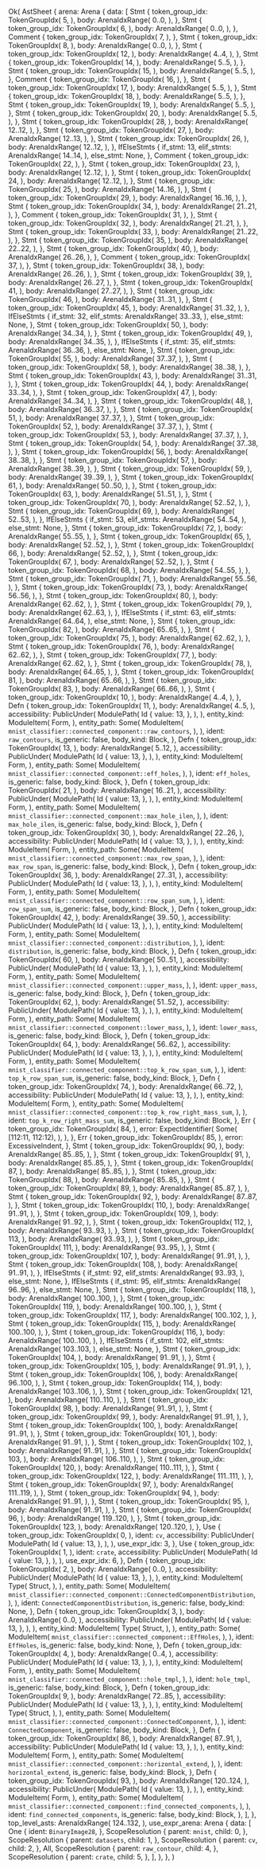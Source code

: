 Ok(
    AstSheet {
        arena: Arena {
            data: [
                Stmt {
                    token_group_idx: TokenGroupIdx(
                        5,
                    ),
                    body: ArenaIdxRange(
                        0..0,
                    ),
                },
                Stmt {
                    token_group_idx: TokenGroupIdx(
                        6,
                    ),
                    body: ArenaIdxRange(
                        0..0,
                    ),
                },
                Comment {
                    token_group_idx: TokenGroupIdx(
                        7,
                    ),
                },
                Stmt {
                    token_group_idx: TokenGroupIdx(
                        8,
                    ),
                    body: ArenaIdxRange(
                        0..0,
                    ),
                },
                Stmt {
                    token_group_idx: TokenGroupIdx(
                        12,
                    ),
                    body: ArenaIdxRange(
                        4..4,
                    ),
                },
                Stmt {
                    token_group_idx: TokenGroupIdx(
                        14,
                    ),
                    body: ArenaIdxRange(
                        5..5,
                    ),
                },
                Stmt {
                    token_group_idx: TokenGroupIdx(
                        15,
                    ),
                    body: ArenaIdxRange(
                        5..5,
                    ),
                },
                Comment {
                    token_group_idx: TokenGroupIdx(
                        16,
                    ),
                },
                Stmt {
                    token_group_idx: TokenGroupIdx(
                        17,
                    ),
                    body: ArenaIdxRange(
                        5..5,
                    ),
                },
                Stmt {
                    token_group_idx: TokenGroupIdx(
                        18,
                    ),
                    body: ArenaIdxRange(
                        5..5,
                    ),
                },
                Stmt {
                    token_group_idx: TokenGroupIdx(
                        19,
                    ),
                    body: ArenaIdxRange(
                        5..5,
                    ),
                },
                Stmt {
                    token_group_idx: TokenGroupIdx(
                        20,
                    ),
                    body: ArenaIdxRange(
                        5..5,
                    ),
                },
                Stmt {
                    token_group_idx: TokenGroupIdx(
                        28,
                    ),
                    body: ArenaIdxRange(
                        12..12,
                    ),
                },
                Stmt {
                    token_group_idx: TokenGroupIdx(
                        27,
                    ),
                    body: ArenaIdxRange(
                        12..13,
                    ),
                },
                Stmt {
                    token_group_idx: TokenGroupIdx(
                        26,
                    ),
                    body: ArenaIdxRange(
                        12..12,
                    ),
                },
                IfElseStmts {
                    if_stmt: 13,
                    elif_stmts: ArenaIdxRange(
                        14..14,
                    ),
                    else_stmt: None,
                },
                Comment {
                    token_group_idx: TokenGroupIdx(
                        22,
                    ),
                },
                Stmt {
                    token_group_idx: TokenGroupIdx(
                        23,
                    ),
                    body: ArenaIdxRange(
                        12..12,
                    ),
                },
                Stmt {
                    token_group_idx: TokenGroupIdx(
                        24,
                    ),
                    body: ArenaIdxRange(
                        12..12,
                    ),
                },
                Stmt {
                    token_group_idx: TokenGroupIdx(
                        25,
                    ),
                    body: ArenaIdxRange(
                        14..16,
                    ),
                },
                Stmt {
                    token_group_idx: TokenGroupIdx(
                        29,
                    ),
                    body: ArenaIdxRange(
                        16..16,
                    ),
                },
                Stmt {
                    token_group_idx: TokenGroupIdx(
                        34,
                    ),
                    body: ArenaIdxRange(
                        21..21,
                    ),
                },
                Comment {
                    token_group_idx: TokenGroupIdx(
                        31,
                    ),
                },
                Stmt {
                    token_group_idx: TokenGroupIdx(
                        32,
                    ),
                    body: ArenaIdxRange(
                        21..21,
                    ),
                },
                Stmt {
                    token_group_idx: TokenGroupIdx(
                        33,
                    ),
                    body: ArenaIdxRange(
                        21..22,
                    ),
                },
                Stmt {
                    token_group_idx: TokenGroupIdx(
                        35,
                    ),
                    body: ArenaIdxRange(
                        22..22,
                    ),
                },
                Stmt {
                    token_group_idx: TokenGroupIdx(
                        40,
                    ),
                    body: ArenaIdxRange(
                        26..26,
                    ),
                },
                Comment {
                    token_group_idx: TokenGroupIdx(
                        37,
                    ),
                },
                Stmt {
                    token_group_idx: TokenGroupIdx(
                        38,
                    ),
                    body: ArenaIdxRange(
                        26..26,
                    ),
                },
                Stmt {
                    token_group_idx: TokenGroupIdx(
                        39,
                    ),
                    body: ArenaIdxRange(
                        26..27,
                    ),
                },
                Stmt {
                    token_group_idx: TokenGroupIdx(
                        41,
                    ),
                    body: ArenaIdxRange(
                        27..27,
                    ),
                },
                Stmt {
                    token_group_idx: TokenGroupIdx(
                        46,
                    ),
                    body: ArenaIdxRange(
                        31..31,
                    ),
                },
                Stmt {
                    token_group_idx: TokenGroupIdx(
                        45,
                    ),
                    body: ArenaIdxRange(
                        31..32,
                    ),
                },
                IfElseStmts {
                    if_stmt: 32,
                    elif_stmts: ArenaIdxRange(
                        33..33,
                    ),
                    else_stmt: None,
                },
                Stmt {
                    token_group_idx: TokenGroupIdx(
                        50,
                    ),
                    body: ArenaIdxRange(
                        34..34,
                    ),
                },
                Stmt {
                    token_group_idx: TokenGroupIdx(
                        49,
                    ),
                    body: ArenaIdxRange(
                        34..35,
                    ),
                },
                IfElseStmts {
                    if_stmt: 35,
                    elif_stmts: ArenaIdxRange(
                        36..36,
                    ),
                    else_stmt: None,
                },
                Stmt {
                    token_group_idx: TokenGroupIdx(
                        55,
                    ),
                    body: ArenaIdxRange(
                        37..37,
                    ),
                },
                Stmt {
                    token_group_idx: TokenGroupIdx(
                        58,
                    ),
                    body: ArenaIdxRange(
                        38..38,
                    ),
                },
                Stmt {
                    token_group_idx: TokenGroupIdx(
                        43,
                    ),
                    body: ArenaIdxRange(
                        31..31,
                    ),
                },
                Stmt {
                    token_group_idx: TokenGroupIdx(
                        44,
                    ),
                    body: ArenaIdxRange(
                        33..34,
                    ),
                },
                Stmt {
                    token_group_idx: TokenGroupIdx(
                        47,
                    ),
                    body: ArenaIdxRange(
                        34..34,
                    ),
                },
                Stmt {
                    token_group_idx: TokenGroupIdx(
                        48,
                    ),
                    body: ArenaIdxRange(
                        36..37,
                    ),
                },
                Stmt {
                    token_group_idx: TokenGroupIdx(
                        51,
                    ),
                    body: ArenaIdxRange(
                        37..37,
                    ),
                },
                Stmt {
                    token_group_idx: TokenGroupIdx(
                        52,
                    ),
                    body: ArenaIdxRange(
                        37..37,
                    ),
                },
                Stmt {
                    token_group_idx: TokenGroupIdx(
                        53,
                    ),
                    body: ArenaIdxRange(
                        37..37,
                    ),
                },
                Stmt {
                    token_group_idx: TokenGroupIdx(
                        54,
                    ),
                    body: ArenaIdxRange(
                        37..38,
                    ),
                },
                Stmt {
                    token_group_idx: TokenGroupIdx(
                        56,
                    ),
                    body: ArenaIdxRange(
                        38..38,
                    ),
                },
                Stmt {
                    token_group_idx: TokenGroupIdx(
                        57,
                    ),
                    body: ArenaIdxRange(
                        38..39,
                    ),
                },
                Stmt {
                    token_group_idx: TokenGroupIdx(
                        59,
                    ),
                    body: ArenaIdxRange(
                        39..39,
                    ),
                },
                Stmt {
                    token_group_idx: TokenGroupIdx(
                        61,
                    ),
                    body: ArenaIdxRange(
                        50..50,
                    ),
                },
                Stmt {
                    token_group_idx: TokenGroupIdx(
                        63,
                    ),
                    body: ArenaIdxRange(
                        51..51,
                    ),
                },
                Stmt {
                    token_group_idx: TokenGroupIdx(
                        70,
                    ),
                    body: ArenaIdxRange(
                        52..52,
                    ),
                },
                Stmt {
                    token_group_idx: TokenGroupIdx(
                        69,
                    ),
                    body: ArenaIdxRange(
                        52..53,
                    ),
                },
                IfElseStmts {
                    if_stmt: 53,
                    elif_stmts: ArenaIdxRange(
                        54..54,
                    ),
                    else_stmt: None,
                },
                Stmt {
                    token_group_idx: TokenGroupIdx(
                        72,
                    ),
                    body: ArenaIdxRange(
                        55..55,
                    ),
                },
                Stmt {
                    token_group_idx: TokenGroupIdx(
                        65,
                    ),
                    body: ArenaIdxRange(
                        52..52,
                    ),
                },
                Stmt {
                    token_group_idx: TokenGroupIdx(
                        66,
                    ),
                    body: ArenaIdxRange(
                        52..52,
                    ),
                },
                Stmt {
                    token_group_idx: TokenGroupIdx(
                        67,
                    ),
                    body: ArenaIdxRange(
                        52..52,
                    ),
                },
                Stmt {
                    token_group_idx: TokenGroupIdx(
                        68,
                    ),
                    body: ArenaIdxRange(
                        54..55,
                    ),
                },
                Stmt {
                    token_group_idx: TokenGroupIdx(
                        71,
                    ),
                    body: ArenaIdxRange(
                        55..56,
                    ),
                },
                Stmt {
                    token_group_idx: TokenGroupIdx(
                        73,
                    ),
                    body: ArenaIdxRange(
                        56..56,
                    ),
                },
                Stmt {
                    token_group_idx: TokenGroupIdx(
                        80,
                    ),
                    body: ArenaIdxRange(
                        62..62,
                    ),
                },
                Stmt {
                    token_group_idx: TokenGroupIdx(
                        79,
                    ),
                    body: ArenaIdxRange(
                        62..63,
                    ),
                },
                IfElseStmts {
                    if_stmt: 63,
                    elif_stmts: ArenaIdxRange(
                        64..64,
                    ),
                    else_stmt: None,
                },
                Stmt {
                    token_group_idx: TokenGroupIdx(
                        82,
                    ),
                    body: ArenaIdxRange(
                        65..65,
                    ),
                },
                Stmt {
                    token_group_idx: TokenGroupIdx(
                        75,
                    ),
                    body: ArenaIdxRange(
                        62..62,
                    ),
                },
                Stmt {
                    token_group_idx: TokenGroupIdx(
                        76,
                    ),
                    body: ArenaIdxRange(
                        62..62,
                    ),
                },
                Stmt {
                    token_group_idx: TokenGroupIdx(
                        77,
                    ),
                    body: ArenaIdxRange(
                        62..62,
                    ),
                },
                Stmt {
                    token_group_idx: TokenGroupIdx(
                        78,
                    ),
                    body: ArenaIdxRange(
                        64..65,
                    ),
                },
                Stmt {
                    token_group_idx: TokenGroupIdx(
                        81,
                    ),
                    body: ArenaIdxRange(
                        65..66,
                    ),
                },
                Stmt {
                    token_group_idx: TokenGroupIdx(
                        83,
                    ),
                    body: ArenaIdxRange(
                        66..66,
                    ),
                },
                Stmt {
                    token_group_idx: TokenGroupIdx(
                        10,
                    ),
                    body: ArenaIdxRange(
                        4..4,
                    ),
                },
                Defn {
                    token_group_idx: TokenGroupIdx(
                        11,
                    ),
                    body: ArenaIdxRange(
                        4..5,
                    ),
                    accessibility: PublicUnder(
                        ModulePath(
                            Id {
                                value: 13,
                            },
                        ),
                    ),
                    entity_kind: ModuleItem(
                        Form,
                    ),
                    entity_path: Some(
                        ModuleItem(
                            `mnist_classifier::connected_component::raw_contours`,
                        ),
                    ),
                    ident: `raw_contours`,
                    is_generic: false,
                    body_kind: Block,
                },
                Defn {
                    token_group_idx: TokenGroupIdx(
                        13,
                    ),
                    body: ArenaIdxRange(
                        5..12,
                    ),
                    accessibility: PublicUnder(
                        ModulePath(
                            Id {
                                value: 13,
                            },
                        ),
                    ),
                    entity_kind: ModuleItem(
                        Form,
                    ),
                    entity_path: Some(
                        ModuleItem(
                            `mnist_classifier::connected_component::eff_holes`,
                        ),
                    ),
                    ident: `eff_holes`,
                    is_generic: false,
                    body_kind: Block,
                },
                Defn {
                    token_group_idx: TokenGroupIdx(
                        21,
                    ),
                    body: ArenaIdxRange(
                        16..21,
                    ),
                    accessibility: PublicUnder(
                        ModulePath(
                            Id {
                                value: 13,
                            },
                        ),
                    ),
                    entity_kind: ModuleItem(
                        Form,
                    ),
                    entity_path: Some(
                        ModuleItem(
                            `mnist_classifier::connected_component::max_hole_ilen`,
                        ),
                    ),
                    ident: `max_hole_ilen`,
                    is_generic: false,
                    body_kind: Block,
                },
                Defn {
                    token_group_idx: TokenGroupIdx(
                        30,
                    ),
                    body: ArenaIdxRange(
                        22..26,
                    ),
                    accessibility: PublicUnder(
                        ModulePath(
                            Id {
                                value: 13,
                            },
                        ),
                    ),
                    entity_kind: ModuleItem(
                        Form,
                    ),
                    entity_path: Some(
                        ModuleItem(
                            `mnist_classifier::connected_component::max_row_span`,
                        ),
                    ),
                    ident: `max_row_span`,
                    is_generic: false,
                    body_kind: Block,
                },
                Defn {
                    token_group_idx: TokenGroupIdx(
                        36,
                    ),
                    body: ArenaIdxRange(
                        27..31,
                    ),
                    accessibility: PublicUnder(
                        ModulePath(
                            Id {
                                value: 13,
                            },
                        ),
                    ),
                    entity_kind: ModuleItem(
                        Form,
                    ),
                    entity_path: Some(
                        ModuleItem(
                            `mnist_classifier::connected_component::row_span_sum`,
                        ),
                    ),
                    ident: `row_span_sum`,
                    is_generic: false,
                    body_kind: Block,
                },
                Defn {
                    token_group_idx: TokenGroupIdx(
                        42,
                    ),
                    body: ArenaIdxRange(
                        39..50,
                    ),
                    accessibility: PublicUnder(
                        ModulePath(
                            Id {
                                value: 13,
                            },
                        ),
                    ),
                    entity_kind: ModuleItem(
                        Form,
                    ),
                    entity_path: Some(
                        ModuleItem(
                            `mnist_classifier::connected_component::distribution`,
                        ),
                    ),
                    ident: `distribution`,
                    is_generic: false,
                    body_kind: Block,
                },
                Defn {
                    token_group_idx: TokenGroupIdx(
                        60,
                    ),
                    body: ArenaIdxRange(
                        50..51,
                    ),
                    accessibility: PublicUnder(
                        ModulePath(
                            Id {
                                value: 13,
                            },
                        ),
                    ),
                    entity_kind: ModuleItem(
                        Form,
                    ),
                    entity_path: Some(
                        ModuleItem(
                            `mnist_classifier::connected_component::upper_mass`,
                        ),
                    ),
                    ident: `upper_mass`,
                    is_generic: false,
                    body_kind: Block,
                },
                Defn {
                    token_group_idx: TokenGroupIdx(
                        62,
                    ),
                    body: ArenaIdxRange(
                        51..52,
                    ),
                    accessibility: PublicUnder(
                        ModulePath(
                            Id {
                                value: 13,
                            },
                        ),
                    ),
                    entity_kind: ModuleItem(
                        Form,
                    ),
                    entity_path: Some(
                        ModuleItem(
                            `mnist_classifier::connected_component::lower_mass`,
                        ),
                    ),
                    ident: `lower_mass`,
                    is_generic: false,
                    body_kind: Block,
                },
                Defn {
                    token_group_idx: TokenGroupIdx(
                        64,
                    ),
                    body: ArenaIdxRange(
                        56..62,
                    ),
                    accessibility: PublicUnder(
                        ModulePath(
                            Id {
                                value: 13,
                            },
                        ),
                    ),
                    entity_kind: ModuleItem(
                        Form,
                    ),
                    entity_path: Some(
                        ModuleItem(
                            `mnist_classifier::connected_component::top_k_row_span_sum`,
                        ),
                    ),
                    ident: `top_k_row_span_sum`,
                    is_generic: false,
                    body_kind: Block,
                },
                Defn {
                    token_group_idx: TokenGroupIdx(
                        74,
                    ),
                    body: ArenaIdxRange(
                        66..72,
                    ),
                    accessibility: PublicUnder(
                        ModulePath(
                            Id {
                                value: 13,
                            },
                        ),
                    ),
                    entity_kind: ModuleItem(
                        Form,
                    ),
                    entity_path: Some(
                        ModuleItem(
                            `mnist_classifier::connected_component::top_k_row_right_mass_sum`,
                        ),
                    ),
                    ident: `top_k_row_right_mass_sum`,
                    is_generic: false,
                    body_kind: Block,
                },
                Err {
                    token_group_idx: TokenGroupIdx(
                        84,
                    ),
                    error: ExpectIdentifier(
                        Some(
                            [112:11, 112:12),
                        ),
                    ),
                },
                Err {
                    token_group_idx: TokenGroupIdx(
                        85,
                    ),
                    error: ExcessiveIndent,
                },
                Stmt {
                    token_group_idx: TokenGroupIdx(
                        90,
                    ),
                    body: ArenaIdxRange(
                        85..85,
                    ),
                },
                Stmt {
                    token_group_idx: TokenGroupIdx(
                        91,
                    ),
                    body: ArenaIdxRange(
                        85..85,
                    ),
                },
                Stmt {
                    token_group_idx: TokenGroupIdx(
                        87,
                    ),
                    body: ArenaIdxRange(
                        85..85,
                    ),
                },
                Stmt {
                    token_group_idx: TokenGroupIdx(
                        88,
                    ),
                    body: ArenaIdxRange(
                        85..85,
                    ),
                },
                Stmt {
                    token_group_idx: TokenGroupIdx(
                        89,
                    ),
                    body: ArenaIdxRange(
                        85..87,
                    ),
                },
                Stmt {
                    token_group_idx: TokenGroupIdx(
                        92,
                    ),
                    body: ArenaIdxRange(
                        87..87,
                    ),
                },
                Stmt {
                    token_group_idx: TokenGroupIdx(
                        110,
                    ),
                    body: ArenaIdxRange(
                        91..91,
                    ),
                },
                Stmt {
                    token_group_idx: TokenGroupIdx(
                        109,
                    ),
                    body: ArenaIdxRange(
                        91..92,
                    ),
                },
                Stmt {
                    token_group_idx: TokenGroupIdx(
                        112,
                    ),
                    body: ArenaIdxRange(
                        93..93,
                    ),
                },
                Stmt {
                    token_group_idx: TokenGroupIdx(
                        113,
                    ),
                    body: ArenaIdxRange(
                        93..93,
                    ),
                },
                Stmt {
                    token_group_idx: TokenGroupIdx(
                        111,
                    ),
                    body: ArenaIdxRange(
                        93..95,
                    ),
                },
                Stmt {
                    token_group_idx: TokenGroupIdx(
                        107,
                    ),
                    body: ArenaIdxRange(
                        91..91,
                    ),
                },
                Stmt {
                    token_group_idx: TokenGroupIdx(
                        108,
                    ),
                    body: ArenaIdxRange(
                        91..91,
                    ),
                },
                IfElseStmts {
                    if_stmt: 92,
                    elif_stmts: ArenaIdxRange(
                        93..93,
                    ),
                    else_stmt: None,
                },
                IfElseStmts {
                    if_stmt: 95,
                    elif_stmts: ArenaIdxRange(
                        96..96,
                    ),
                    else_stmt: None,
                },
                Stmt {
                    token_group_idx: TokenGroupIdx(
                        118,
                    ),
                    body: ArenaIdxRange(
                        100..100,
                    ),
                },
                Stmt {
                    token_group_idx: TokenGroupIdx(
                        119,
                    ),
                    body: ArenaIdxRange(
                        100..100,
                    ),
                },
                Stmt {
                    token_group_idx: TokenGroupIdx(
                        117,
                    ),
                    body: ArenaIdxRange(
                        100..102,
                    ),
                },
                Stmt {
                    token_group_idx: TokenGroupIdx(
                        115,
                    ),
                    body: ArenaIdxRange(
                        100..100,
                    ),
                },
                Stmt {
                    token_group_idx: TokenGroupIdx(
                        116,
                    ),
                    body: ArenaIdxRange(
                        100..100,
                    ),
                },
                IfElseStmts {
                    if_stmt: 102,
                    elif_stmts: ArenaIdxRange(
                        103..103,
                    ),
                    else_stmt: None,
                },
                Stmt {
                    token_group_idx: TokenGroupIdx(
                        104,
                    ),
                    body: ArenaIdxRange(
                        91..91,
                    ),
                },
                Stmt {
                    token_group_idx: TokenGroupIdx(
                        105,
                    ),
                    body: ArenaIdxRange(
                        91..91,
                    ),
                },
                Stmt {
                    token_group_idx: TokenGroupIdx(
                        106,
                    ),
                    body: ArenaIdxRange(
                        96..100,
                    ),
                },
                Stmt {
                    token_group_idx: TokenGroupIdx(
                        114,
                    ),
                    body: ArenaIdxRange(
                        103..106,
                    ),
                },
                Stmt {
                    token_group_idx: TokenGroupIdx(
                        121,
                    ),
                    body: ArenaIdxRange(
                        110..110,
                    ),
                },
                Stmt {
                    token_group_idx: TokenGroupIdx(
                        98,
                    ),
                    body: ArenaIdxRange(
                        91..91,
                    ),
                },
                Stmt {
                    token_group_idx: TokenGroupIdx(
                        99,
                    ),
                    body: ArenaIdxRange(
                        91..91,
                    ),
                },
                Stmt {
                    token_group_idx: TokenGroupIdx(
                        100,
                    ),
                    body: ArenaIdxRange(
                        91..91,
                    ),
                },
                Stmt {
                    token_group_idx: TokenGroupIdx(
                        101,
                    ),
                    body: ArenaIdxRange(
                        91..91,
                    ),
                },
                Stmt {
                    token_group_idx: TokenGroupIdx(
                        102,
                    ),
                    body: ArenaIdxRange(
                        91..91,
                    ),
                },
                Stmt {
                    token_group_idx: TokenGroupIdx(
                        103,
                    ),
                    body: ArenaIdxRange(
                        106..110,
                    ),
                },
                Stmt {
                    token_group_idx: TokenGroupIdx(
                        120,
                    ),
                    body: ArenaIdxRange(
                        110..111,
                    ),
                },
                Stmt {
                    token_group_idx: TokenGroupIdx(
                        122,
                    ),
                    body: ArenaIdxRange(
                        111..111,
                    ),
                },
                Stmt {
                    token_group_idx: TokenGroupIdx(
                        97,
                    ),
                    body: ArenaIdxRange(
                        111..119,
                    ),
                },
                Stmt {
                    token_group_idx: TokenGroupIdx(
                        94,
                    ),
                    body: ArenaIdxRange(
                        91..91,
                    ),
                },
                Stmt {
                    token_group_idx: TokenGroupIdx(
                        95,
                    ),
                    body: ArenaIdxRange(
                        91..91,
                    ),
                },
                Stmt {
                    token_group_idx: TokenGroupIdx(
                        96,
                    ),
                    body: ArenaIdxRange(
                        119..120,
                    ),
                },
                Stmt {
                    token_group_idx: TokenGroupIdx(
                        123,
                    ),
                    body: ArenaIdxRange(
                        120..120,
                    ),
                },
                Use {
                    token_group_idx: TokenGroupIdx(
                        0,
                    ),
                    ident: `cv`,
                    accessibility: PublicUnder(
                        ModulePath(
                            Id {
                                value: 13,
                            },
                        ),
                    ),
                    use_expr_idx: 3,
                },
                Use {
                    token_group_idx: TokenGroupIdx(
                        1,
                    ),
                    ident: `crate`,
                    accessibility: PublicUnder(
                        ModulePath(
                            Id {
                                value: 13,
                            },
                        ),
                    ),
                    use_expr_idx: 6,
                },
                Defn {
                    token_group_idx: TokenGroupIdx(
                        2,
                    ),
                    body: ArenaIdxRange(
                        0..0,
                    ),
                    accessibility: PublicUnder(
                        ModulePath(
                            Id {
                                value: 13,
                            },
                        ),
                    ),
                    entity_kind: ModuleItem(
                        Type(
                            Struct,
                        ),
                    ),
                    entity_path: Some(
                        ModuleItem(
                            `mnist_classifier::connected_component::ConnectedComponentDistribution`,
                        ),
                    ),
                    ident: `ConnectedComponentDistribution`,
                    is_generic: false,
                    body_kind: None,
                },
                Defn {
                    token_group_idx: TokenGroupIdx(
                        3,
                    ),
                    body: ArenaIdxRange(
                        0..0,
                    ),
                    accessibility: PublicUnder(
                        ModulePath(
                            Id {
                                value: 13,
                            },
                        ),
                    ),
                    entity_kind: ModuleItem(
                        Type(
                            Struct,
                        ),
                    ),
                    entity_path: Some(
                        ModuleItem(
                            `mnist_classifier::connected_component::EffHoles`,
                        ),
                    ),
                    ident: `EffHoles`,
                    is_generic: false,
                    body_kind: None,
                },
                Defn {
                    token_group_idx: TokenGroupIdx(
                        4,
                    ),
                    body: ArenaIdxRange(
                        0..4,
                    ),
                    accessibility: PublicUnder(
                        ModulePath(
                            Id {
                                value: 13,
                            },
                        ),
                    ),
                    entity_kind: ModuleItem(
                        Form,
                    ),
                    entity_path: Some(
                        ModuleItem(
                            `mnist_classifier::connected_component::hole_tmpl`,
                        ),
                    ),
                    ident: `hole_tmpl`,
                    is_generic: false,
                    body_kind: Block,
                },
                Defn {
                    token_group_idx: TokenGroupIdx(
                        9,
                    ),
                    body: ArenaIdxRange(
                        72..85,
                    ),
                    accessibility: PublicUnder(
                        ModulePath(
                            Id {
                                value: 13,
                            },
                        ),
                    ),
                    entity_kind: ModuleItem(
                        Type(
                            Struct,
                        ),
                    ),
                    entity_path: Some(
                        ModuleItem(
                            `mnist_classifier::connected_component::ConnectedComponent`,
                        ),
                    ),
                    ident: `ConnectedComponent`,
                    is_generic: false,
                    body_kind: Block,
                },
                Defn {
                    token_group_idx: TokenGroupIdx(
                        86,
                    ),
                    body: ArenaIdxRange(
                        87..91,
                    ),
                    accessibility: PublicUnder(
                        ModulePath(
                            Id {
                                value: 13,
                            },
                        ),
                    ),
                    entity_kind: ModuleItem(
                        Form,
                    ),
                    entity_path: Some(
                        ModuleItem(
                            `mnist_classifier::connected_component::horizontal_extend`,
                        ),
                    ),
                    ident: `horizontal_extend`,
                    is_generic: false,
                    body_kind: Block,
                },
                Defn {
                    token_group_idx: TokenGroupIdx(
                        93,
                    ),
                    body: ArenaIdxRange(
                        120..124,
                    ),
                    accessibility: PublicUnder(
                        ModulePath(
                            Id {
                                value: 13,
                            },
                        ),
                    ),
                    entity_kind: ModuleItem(
                        Form,
                    ),
                    entity_path: Some(
                        ModuleItem(
                            `mnist_classifier::connected_component::find_connected_components`,
                        ),
                    ),
                    ident: `find_connected_components`,
                    is_generic: false,
                    body_kind: Block,
                },
            ],
        },
        top_level_asts: ArenaIdxRange(
            124..132,
        ),
        use_expr_arena: Arena {
            data: [
                One {
                    ident: `BinaryImage28`,
                },
                ScopeResolution {
                    parent: `mnist`,
                    child: 0,
                },
                ScopeResolution {
                    parent: `datasets`,
                    child: 1,
                },
                ScopeResolution {
                    parent: `cv`,
                    child: 2,
                },
                All,
                ScopeResolution {
                    parent: `raw_contour`,
                    child: 4,
                },
                ScopeResolution {
                    parent: `crate`,
                    child: 5,
                },
            ],
        },
    },
)